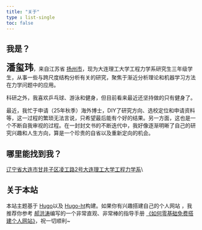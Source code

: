 ```yaml
---
title: "关于"
type : list-single
toc: false
---
```

## 我是？

<font size="5">**潘玺玮**</font>，来自江苏省 [扬州市](https://baike.baidu.com/item/%E6%89%AC%E5%B7%9E%E5%B8%82/6102423)，现为大连理工大学工程力学系研究生三年级学生，从事一些与跨尺度结构分析有关的研究，聚焦于渐近分析理论和机器学习方法在力学问题中的应用。

科研之外，我喜欢乒乓球、游泳和健身，但目前看来最近还坚持做的只有健身了。

最近，我忙于申请（25年秋季）海外博士，DIY了研究方向、选校定位和申请资料等，这一过程的繁琐无法言说，只希望最后能有个好的结果。另一方面，这也是一个不断自我审视的过程。在一封封文书的不断迭代中，我好像逐渐明晰了自己的研究兴趣和人生方向，算是一个珍贵的自省以及重新定向的机会。

## 哪里能找到我？

<i class="fa fa-map-marker" aria-hidden="true"></i> [辽宁省大连市甘井子区凌工路2号大连理工大学工程力学系](https://map.baidu.com/search/%E5%A4%A7%E8%BF%9E%E7%90%86%E5%B7%A5%E5%A4%A7%E5%AD%A6-%E5%B7%A5%E7%A8%8B%E5%8A%9B%E5%AD%A6%E7%B3%BB/@13529317.825,4678435.09,19z?querytype=s&da_src=shareurl&wd=%E5%A4%A7%E8%BF%9E%E7%90%86%E5%B7%A5%E5%A4%A7%E5%AD%A6-%E5%B7%A5%E7%A8%8B%E5%8A%9B%E5%AD%A6%E7%B3%BB&c=167&src=0&wd2=%E5%A4%A7%E8%BF%9E%E5%B8%82%E7%94%98%E4%BA%95%E5%AD%90%E5%8C%BA&pn=0&sug=1&l=15&b=(13522120.98865385,4675358.857390049;13535712.98865385,4682886.857390049)&from=webmap&biz_forward=%7B%22scaler%22:2,%22styles%22:%22pl%22%7D&sug_forward=e80077a5d1d25e1be31103be&device_ratio=2)\
<!--网络平台：<i class="fa fa-wechat" aria-hidden="true"></i> Rango_pxw （请标明来意！）-->

## 关于本站

本站主题基于 [Hugo](https://gohugo.io/)以及 [Hugo-ht](https://github.com/hongtaoh/hugo-ht)构建。如果你有兴趣搭建自己的个人网站 <i class='fa fa-object-group'></i>，我推荐你参考 [郝洪涛](https://hongtaoh.com/)编写的一个非常直观、非常棒的指导手册 [《如何零基础免费搭建个人网站》](https://hongtaoh.com/cn/2021/03/02/personal-website-tutorial/)，祝一切顺利~
